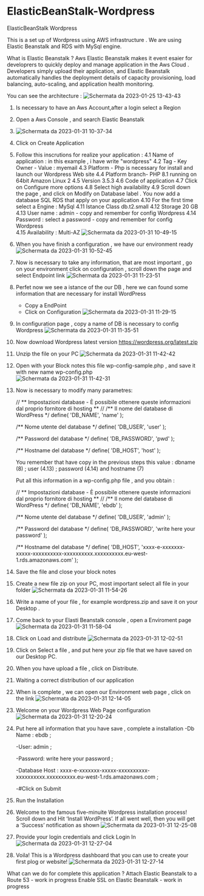 # ElasticBeanStalk-Wordpress
ElasticBeanStalk Wordpress

This is a set up of Wordpress using AWS infrastructure . 
We are using Elastic Beanstalk and RDS with MySql engine.

What is Elastic Beanstalk ?
Aws Elastic Beanstalk makes it event esaier for developrers to quickly deploy and manage application in the Aws Cloud . Developers simply upload their application, and Elastic Beanstalk automatically handles the deployment details of capacity provisioning, load balancing, auto-scaling, and application health monitoring.

You can see the architecture :
![Schermata da 2023-01-25 13-43-43](https://user-images.githubusercontent.com/123361990/215750691-7f4151b7-73bd-425b-aaff-1024aa15e296.png)




1. Is necessary to have an Aws Account,after a login select a Region 

2. Open a Aws Console , and search Elastic Beanstalk 

2. ![Schermata da 2023-01-31 10-37-34](https://user-images.githubusercontent.com/123361990/215723480-72b9aad8-bd7d-47a0-811f-d4489ef3fe2e.png)
3. Click on Create Application 

4. Follow this inscrutions for realize your application :
   4.1 Name of application : in this example , i have write "wordpress"
   4.2 Tag - Key Owner - Value : myemail 
   4.3 Platform - Php is necessary for install and launch our Wordpress Web site 
   4.4 Platform branch- PHP 8.1 running on 64bit Amazon Linux 2
   4.5 Version 3.5.3 
   4.6 Code of application 
   4.7 Click on Configure more options 
   4.8 Select high availability 
   4.9 Scroll down the page , and click on Modify on Database label . You now add a database SQL RDS that apply on your application 
   4.10 For the first time select a Engine : MySql 
   4.11 Istance Class db.t2.small 
   4.12 Storage 20 GB 
   4.13 User name : admin - copy and remember for config Wordpress 
   4.14 Password : select a password - copy and remember for config Wordpress  
   4.15 Availability  : Multi-AZ
![Schermata da 2023-01-31 10-49-15](https://user-images.githubusercontent.com/123361990/215726229-c3e1b3ec-8eb1-4e8c-9fa9-acf747ab6184.png)

5. When you have finish a configuration , we have our environment ready 
![Schermata da 2023-01-31 10-52-45](https://user-images.githubusercontent.com/123361990/215727578-3bfa30c2-1646-45ad-9d15-d2f72df2bca0.png)

6. Now is necessary to take any information, that are most important , go on your environment click on configuration , scroll down the page and select 
   Endpoint link 
   ![Schermata da 2023-01-31 11-23-51](https://user-images.githubusercontent.com/123361990/215735183-c3d2e69f-e71f-4a52-ae9d-fa3a2f149388.png)

7. Perfet now we see a istance of the our DB , here we can found some information that are necessary for install WordPress 
    - Copy a EndPoint 
    - Click on Configuration 
![Schermata da 2023-01-31 11-29-15](https://user-images.githubusercontent.com/123361990/215736306-e5b94ab4-7d14-47a6-adb2-32ac72967216.png)

8. In configuration page , copy a name of DB is necessary to config Wordpress
   ![Schermata da 2023-01-31 11-35-51](https://user-images.githubusercontent.com/123361990/215737026-86b5359f-1663-4497-a1f6-569cadf0db48.png)

6. Now download Wordpress latest version https://wordpress.org/latest.zip

7. Unzip the file on your PC 
![Schermata da 2023-01-31 11-42-42](https://user-images.githubusercontent.com/123361990/215738696-a45213dd-4758-454d-987b-eecd1a2a40e4.png)

8. Open with your Block notes this file wp-config-sample.php , and save it with new name wp-config.php  
![Schermata da 2023-01-31 11-42-31](https://user-images.githubusercontent.com/123361990/215738550-c552c0e4-c997-47c3-840f-42d321e2b2fd.png)

9. Now is necessary to modify many parametres: 

   // ** Impostazioni database - È possibile ottenere queste informazioni dal proprio fornitore di hosting ** //
   /** Il nome del database di WordPress */
   define( 'DB_NAME', 'name' );

   /** Nome utente del database */
   define( 'DB_USER', 'user' );

   /** Password del database */
   define( 'DB_PASSWORD', 'pwd' );

   /** Hostname del database */
   define( 'DB_HOST', 'host' );

   You remember that have copy in the previous steps this value : dbname (8) ; user (4.13) ; password (4.14) and hostname (7)
   
   Put all this information in a wp-config.php file , and you obtain  : 
   
   // ** Impostazioni database - È possibile ottenere queste informazioni dal proprio fornitore di hosting ** //
   /** Il nome del database di WordPress */
   define( 'DB_NAME', 'ebdb' );

   /** Nome utente del database */
   define( 'DB_USER', 'admin' );

   /** Password del database */
   define( 'DB_PASSWORD', 'write here your password' );

   /** Hostname del database */
   define( 'DB_HOST', 'xxxx-e-xxxxxxx-xxxxx-xxxxxxxxxx-xxxxxxxxxx.xxxxxxxxxx.eu-west-1.rds.amazonaws.com' );
    
10. Save the file and close your block notes

11. Create a new file zip on your PC, most important select all file in your folder
![Schermata da 2023-01-31 11-54-26](https://user-images.githubusercontent.com/123361990/215741224-f2991df4-fbf1-4054-a5c0-a474a67d8633.png)

12. Write a name of your file , for example wordpress.zip and save it on your Desktop . 

13. Come back to your Elasti Beanstalk console , open a Enviroment page 
![Schermata da 2023-01-31 11-58-04](https://user-images.githubusercontent.com/123361990/215742907-341c9ca1-dcbe-4338-96ab-f80dd134e087.png)

14. Click on Load and distribute 
![Schermata da 2023-01-31 12-02-51](https://user-images.githubusercontent.com/123361990/215743023-5b6e8915-72ef-4934-a43a-62a67eec5914.png)

15. Click on Select a file , and put here your zip file that we have saved on our Desktop PC.
    
16. When you have upload a file , click on Distribute.

17. Waiting a correct distribution of our application

18. When is complete , we can open our Environment web page , click on the link 
![Schermata da 2023-01-31 12-14-05](https://user-images.githubusercontent.com/123361990/215745518-3dde1032-1491-449c-b08e-677632adea37.png)

19. Welcome on your Wordpress Web Page configuration  
![Schermata da 2023-01-31 12-20-24](https://user-images.githubusercontent.com/123361990/215746515-e0ae53c7-05a1-4238-abab-8812143f1bb3.png)

20. Put here all information that you have save , complete a installation 
    -Db Name : ebdb ; 
    
    -User: admin ;
    
    -Password: write here your password ;
    
    -Database Host : xxxx-e-xxxxxxx-xxxxx-xxxxxxxxxx-xxxxxxxxxx.xxxxxxxxxx.eu-west-1.rds.amazonaws.com ;
    
    -#Click on Submit 
    
21. Run the Installation 

22. Welcome to the famous five-minuite Wordpress installation process! Scroll down and Hit ‘Install WordPress’. If all went well, then you will get a ‘Success’ notification as shown
![Schermata da 2023-01-31 12-25-08](https://user-images.githubusercontent.com/123361990/215747541-ac52ee23-29ac-48ef-b1e6-500da53729b6.png)

23. Provide your login credentials and click Login In
    ![Schermata da 2023-01-31 12-27-04](https://user-images.githubusercontent.com/123361990/215749674-79083976-02fc-464f-bfe1-a8204edecf8b.png)
    
24. Voila! This is a Wordpress dashboard that you can use to create your first plog or website!
![Schermata da 2023-01-31 12-27-14](https://user-images.githubusercontent.com/123361990/215749973-f1b994de-a834-455b-a3f4-8c41eca9f34d.png)
    
What can we do for complete this application ? 
   Attach Elastic Beanstalk to a Route 53 - work in progress
   Enable SSL on Elastic Beanstalk - work in progress

    




